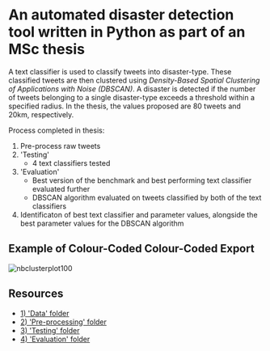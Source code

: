 # An automated disaster detection tool written in Python as part of an MSc thesis

A text classifier is used to classify tweets into disaster-type. These classified tweets are then clustered using *Density-Based Spatial Clustering of Applications with Noise (DBSCAN)*. A disaster is detected if the number of tweets belonging to a single disaster-type exceeds a threshold within a specified radius. In the thesis, the values proposed are 80 tweets and 20km, respectively.

Process completed in thesis:

1) Pre-process raw tweets
2) 'Testing'
    - 4 text classifiers tested
3) 'Evaluation'
    - Best version of the benchmark and best performing text classifier evaluated further
    - DBSCAN algorithm evaluated on tweets classified by both of the text classifiers  
4) Identificaton of best text classifier and parameter values, alongside the best parameter values for the DBSCAN algorithm

## Example of Colour-Coded Colour-Coded Export

![nbclusterplot100](https://user-images.githubusercontent.com/34406492/46284225-eb539d00-c56e-11e8-9689-50f34a9a26d8.png)


## Resources

- [1) 'Data' folder](https://github.com/Christopher-Loynes/DisasterDetectionTool/wiki/'Data'-Folder)
- [2) 'Pre-processing' folder](https://github.com/Christopher-Loynes/DisasterDetectionTool/wiki/'Preprocessing'-Folder)
- [3) 'Testing' folder](https://github.com/Christopher-Loynes/DisasterDetectionTool/wiki/'Testing'-Folder) 
- [4) 'Evaluation' folder](https://github.com/Christopher-Loynes/DisasterDetectionTool/wiki/'Evaluation'-Folder)



